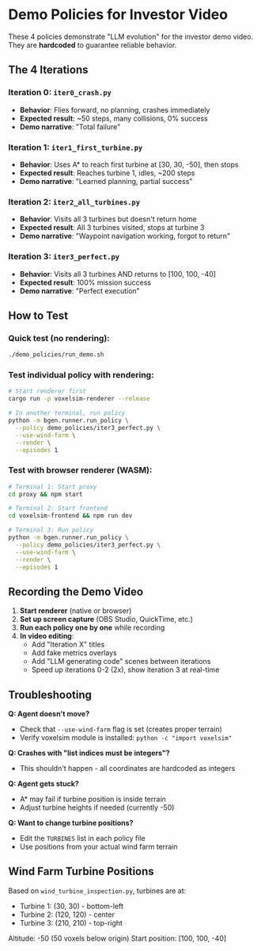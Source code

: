 # Demo Policies for Investor Video

These 4 policies demonstrate "LLM evolution" for the investor demo video. They are **hardcoded** to guarantee reliable behavior.

## The 4 Iterations

### Iteration 0: `iter0_crash.py`
- **Behavior**: Flies forward, no planning, crashes immediately
- **Expected result**: ~50 steps, many collisions, 0% success
- **Demo narrative**: "Total failure"

### Iteration 1: `iter1_first_turbine.py`
- **Behavior**: Uses A* to reach first turbine at [30, 30, -50], then stops
- **Expected result**: Reaches turbine 1, idles, ~200 steps
- **Demo narrative**: "Learned planning, partial success"

### Iteration 2: `iter2_all_turbines.py`
- **Behavior**: Visits all 3 turbines but doesn't return home
- **Expected result**: All 3 turbines visited, stops at turbine 3
- **Demo narrative**: "Waypoint navigation working, forgot to return"

### Iteration 3: `iter3_perfect.py`
- **Behavior**: Visits all 3 turbines AND returns to [100, 100, -40]
- **Expected result**: 100% mission success
- **Demo narrative**: "Perfect execution"

## How to Test

### Quick test (no rendering):
```bash
./demo_policies/run_demo.sh
```

### Test individual policy with rendering:
```bash
# Start renderer first
cargo run -p voxelsim-renderer --release

# In another terminal, run policy
python -m bgen.runner.run_policy \
  --policy demo_policies/iter3_perfect.py \
  --use-wind-farm \
  --render \
  --episodes 1
```

### Test with browser renderer (WASM):
```bash
# Terminal 1: Start proxy
cd proxy && npm start

# Terminal 2: Start frontend
cd voxelsim-frontend && npm run dev

# Terminal 3: Run policy
python -m bgen.runner.run_policy \
  --policy demo_policies/iter3_perfect.py \
  --use-wind-farm \
  --render \
  --episodes 1
```

## Recording the Demo Video

1. **Start renderer** (native or browser)
2. **Set up screen capture** (OBS Studio, QuickTime, etc.)
3. **Run each policy one by one** while recording
4. **In video editing**:
   - Add "Iteration X" titles
   - Add fake metrics overlays
   - Add "LLM generating code" scenes between iterations
   - Speed up iterations 0-2 (2x), show iteration 3 at real-time

## Troubleshooting

**Q: Agent doesn't move?**
- Check that `--use-wind-farm` flag is set (creates proper terrain)
- Verify voxelsim module is installed: `python -c "import voxelsim"`

**Q: Crashes with "list indices must be integers"?**
- This shouldn't happen - all coordinates are hardcoded as integers

**Q: Agent gets stuck?**
- A* may fail if turbine position is inside terrain
- Adjust turbine heights if needed (currently -50)

**Q: Want to change turbine positions?**
- Edit the `TURBINES` list in each policy file
- Use positions from your actual wind farm terrain

## Wind Farm Turbine Positions

Based on `wind_turbine_inspection.py`, turbines are at:
- Turbine 1: (30, 30) - bottom-left
- Turbine 2: (120, 120) - center
- Turbine 3: (210, 210) - top-right

Altitude: -50 (50 voxels below origin)
Start position: [100, 100, -40]
